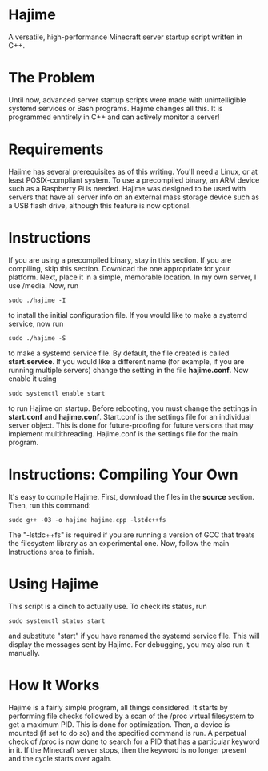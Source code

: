 # Hajime
A versatile, high-performance Minecraft server startup script written in C++.

# The Problem
Until now, advanced server startup scripts were made with unintelligible systemd services or Bash programs. Hajime changes all this. It is programmed enntirely in C++ and can actively monitor a server!

# Requirements
Hajime has several prerequisites as of this writing. You'll need a Linux, or at least POSIX-compliant system. To use a precompiled binary, an ARM device such as a Raspberry Pi is needed. Hajime was designed to be used with servers that have all server info on an external mass storage device such as a USB flash drive, although this feature is now optional.

# Instructions
If you are using a precompiled binary, stay in this section. If you are compiling, skip this section. Download the one appropriate for your platform. Next, place it in a simple, memorable location. In my own server, I use /media. Now, run 

    sudo ./hajime -I
to install the initial configuration file. If you would like to make a systemd service, now run

    sudo ./hajime -S
to make a systemd service file. By default, the file created is called **start.service**. If you would like a different name (for example, if you are running multiple servers) change the setting in the file **hajime.conf**. Now enable it using

    sudo systemctl enable start
to run Hajime on startup. Before rebooting, you must change the settings in **start.conf** and **hajime.conf**. Start.conf is the settings file for an individual server object. This is done for future-proofing for future versions that may implement multithreading. Hajime.conf is the settings file for the main program.

# Instructions: Compiling Your Own
It's easy to compile Hajime. First, download the files in the **source** section. Then, run this command:

    sudo g++ -O3 -o hajime hajime.cpp -lstdc++fs
The "-lstdc++fs" is required if you are running a version of GCC that treats the filesystem library as an experimental one. Now, follow the main Instructions area to finish.
   
# Using Hajime
This script is a cinch to actually use. To check its status, run

    sudo systemctl status start
and substitute "start" if you have renamed the systemd service file. This will display the messages sent by Hajime. For debugging, you may also run it manually.

# How It Works
Hajime is a fairly simple program, all things considered. It starts by performing file checks followed by a scan of the /proc virtual filesystem to get a maximum PID. This is done for optimization. Then, a device is mounted (if set to do so) and the specified command is run. A perpetual check of /proc is now done to search for a PID that has a particular keyword in it. If the Minecraft server stops, then the keyword is no longer present and the cycle starts over again.
